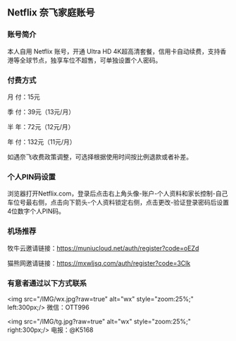 ## Netflix 奈飞家庭账号

### 账号简介

本人自用 Netflix 账号，开通 Ultra HD 4K超高清套餐，信用卡自动续费，支持香港等全球节点，独享车位不超售，可单独设置个人密码。

### 付费方式

月  付：15元

季  付：39元（13元/月）

半  年：72元（12元/月）

年  付：132元（11元/月）

如遇奈飞收费政策调整，可选择根据使用时间按比例退款或者补差。

### 个人PIN码设置

浏览器打开Netflix.com，登录后点击右上角头像-账户-个人资料和家长控制-自己车位号最右侧，点击向下箭头-个人资料锁定右侧，点击更改-验证登录密码后设置4位数字个人PIN码。

### 机场推荐

牧牛云邀请链接：https://muniucloud.net/auth/register?code=oEZd

猫熊网邀请链接：https://mxwljsq.com/auth/register?code=3Clk

### 有意者通过以下方式联系

<img src="/IMG/wx.jpg?raw=true" alt="wx" style="zoom:25%;" left:300px;/>
微信：OTT996 

<img src="/IMG/tg.jpg?raw=true" alt="wx" style="zoom:25%;" right:300px;/>
电报：@K5168
